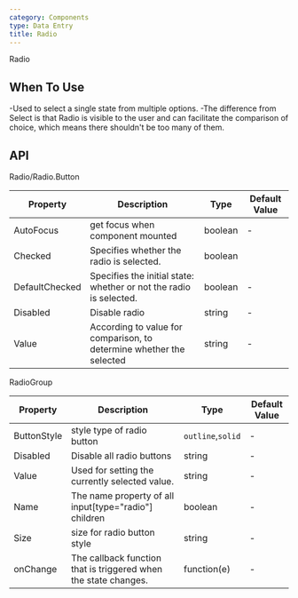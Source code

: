 ```yaml
---
category: Components
type: Data Entry
title: Radio
---
```


Radio

## When To Use

-Used to select a single state from multiple options.
-The difference from Select is that Radio is visible to the user and can facilitate the comparison of choice, which means there shouldn't be too many of them.



## API

Radio/Radio.Button

| Property | Description | Type | Default Value |
| --- | --- | --- | --- |
| AutoFocus | get focus when component mounted                               | boolean        | -         |
| Checked            | Specifies whether the radio is selected.           | boolean         |
| DefaultChecked            | Specifies the initial state: whether or not the radio is selected.        | boolean         |-       |
| Disabled |		Disable radio        | string        | -         |
| Value              | 	According to value for comparison, to determine whether the selected        | string        | -        |

RadioGroup

| Property | Description | Type | Default Value |
| --- | --- | --- | --- |
| ButtonStyle            | style type of radio button          | `outline`,`solid`         |-       |
| Disabled |Disable all radio buttons      | string        | -         |
| Value              | Used for setting the currently selected value.        | string        | -        |
| Name            | The name property of all input[type="radio"] children          | boolean         |-       |
| Size |	size for radio button style       | string        | -         |
| onChange              | The callback function that is triggered when the state changes.	     | function(e)        | -        |